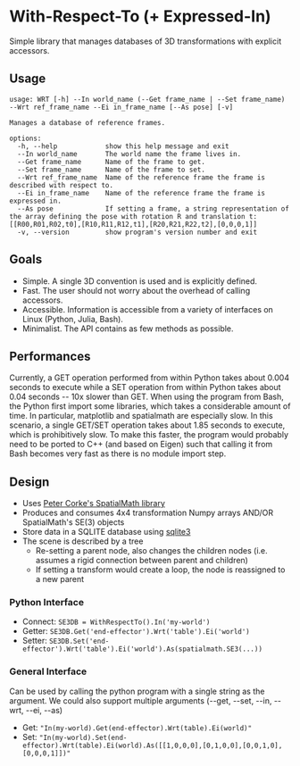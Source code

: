 # With-Respect-To (+ Expressed-In)
Simple library that manages databases of 3D transformations with explicit accessors.

## Usage
```
usage: WRT [-h] --In world_name (--Get frame_name | --Set frame_name) --Wrt ref_frame_name --Ei in_frame_name [--As pose] [-v]

Manages a database of reference frames.

options:
  -h, --help            show this help message and exit
  --In world_name       The world name the frame lives in.
  --Get frame_name      Name of the frame to get.
  --Set frame_name      Name of the frame to set.
  --Wrt ref_frame_name  Name of the reference frame the frame is described with respect to.
  --Ei in_frame_name    Name of the reference frame the frame is expressed in.
  --As pose             If setting a frame, a string representation of the array defining the pose with rotation R and translation t: [[R00,R01,R02,t0],[R10,R11,R12,t1],[R20,R21,R22,t2],[0,0,0,1]]
  -v, --version         show program's version number and exit
```

## Goals
- Simple. A single 3D convention is used and is explicitly defined.
- Fast. The user should not worry about the overhead of calling accessors.
- Accessible. Information is accessible from a variety of interfaces on Linux (Python, Julia, Bash).
- Minimalist. The API contains as few methods as possible.

## Performances
Currently, a GET operation performed from within Python takes about 0.004 seconds to execute while a SET operation from within Python takes about 0.04 seconds -- 10x slower than GET.
When using the program from Bash, the Python first import some libraries, which takes a considerable amount of time. In particular, matplotlib and spatialmath are especially slow. In this scenario, a single GET/SET operation takes about 1.85 seconds to execute, which is prohibitively slow. To make this faster, the program would probably need to be ported to C++ (and based on Eigen) such that calling it from Bash becomes very fast as there is no module import step. 

## Design
- Uses [Peter Corke's SpatialMath library](https://github.com/petercorke/spatialmath-python)
- Produces and consumes 4x4 transformation Numpy arrays AND/OR SpatialMath's SE(3) objects
- Store data in a SQLITE database using [sqlite3](https://docs.python.org/3/library/sqlite3.html)
- The scene is described by a tree
  - Re-setting a parent node, also changes the children nodes (i.e. assumes a rigid connection between parent and children)
  - If setting a transform would create a loop, the node is reassigned to a new parent
 
### Python Interface
- Connect: `SE3DB = WithRespectTo().In('my-world')`
- Getter: `SE3DB.Get('end-effector').Wrt('table').Ei('world')`
- Setter: `SE3DB.Set('end-effector').Wrt('table').Ei('world').As(spatialmath.SE3(...))`

### General Interface
Can be used by calling the python program with a single string as the argument. We could also support multiple arguments (--get, --set, --in, --wrt, --ei, --as)
- Get: `"In(my-world).Get(end-effector).Wrt(table).Ei(world)"`
- Set: `"In(my-world).Set(end-effector).Wrt(table).Ei(world).As([[1,0,0,0],[0,1,0,0],[0,0,1,0],[0,0,0,1]])"`

